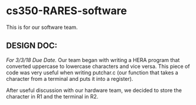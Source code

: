 # cs350-RARES-software
This is for our software team.

## DESIGN DOC: 

*For 3/3/18 Due Date.*
Our team began with writing a HERA program that converted uppercase to lowercase characters and vice versa. This piece of code was very useful when writing putchar.c (our function that takes a character from a terminal and puts it into a register).

After useful discussion with our hardware team, we decided to store the character in R1 and the terminal in R2.
